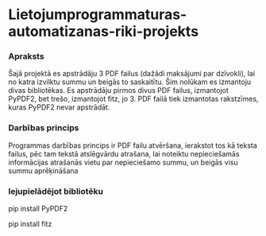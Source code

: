 # Lietojumprogrammaturas-automatizanas-riki-projekts
### Apraksts
Šajā projektā es apstrādāju 3 PDF failus (dažādi maksājumi par dzīvokli), lai no katra izvilktu summu un beigās to saskaitītu. Šim nolūkam es izmantoju divas bibliotēkas. Es apstrādāju pirmos divus PDF failus, izmantojot PyPDF2, bet trešo, izmantojot fitz, jo 3. PDF failā tiek izmantotas rakstzīmes, kuras PyPDF2 nevar apstrādāt.
### Darbības princips
Programmas darbības princips ir PDF failu atvēršana, ierakstot tos kā teksta failus, pēc tam tekstā atslēgvārdu atrašana, lai noteiktu nepieciešamās informācijas atrašanās vietu par nepieciešamo summu, un beigās visu summu aprēķināšana
### lejupielādējot bibliotēku
pip install PyPDF2

pip install fitz
